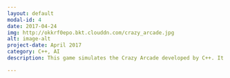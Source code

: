 ```yaml
---
layout: default
modal-id: 4
date: 2017-04-24
img: http://okkrf0epo.bkt.clouddn.com/crazy_arcade.jpg
alt: image-alt
project-date: April 2017
category: C++, AI
description: This game simulates the Crazy Arcade developed by C++. It has three modes and two AI Enemies. Player can put bomb to bomb the bricks. <p>Crazy Arcade是一款休闲类小游戏。该游戏共有三个关卡，玩家需躲避AI敌人到达终点。开发基于大学三年级C++选修课程中的游戏引擎完成。谨以此向童年时代流行的泡泡堂和火拼QQ堂致敬。</p><p><a href="http://v.youku.com/v_show/id_XMzM4NjgzMTQwNA==.html?spm=a2h3j.8428770.3416059.1" target="blank">Click to See Demo Video</a></p>

---
```

